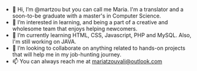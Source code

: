 - 👋 Hi, I’m @martzou but you can call me Maria. I'm a translator and a soon-to-be graduate with a master's in Computer Science.
- 👀 I’m interested in learning, and being a part of a creative and wholesome team that enjoys helping newcomers. 
- 🌱 I’m currently learning HTML, CSS, Javascript, PHP and MySQL. Also, I'm still working on JAVA.
- 💞️ I’m looking to collaborate on anything related to hands-on projects that will help me in my job-hunting journey.
- 📫 You can always reach me at mariatzouvali@outlook.com


<!---
martzou/martzou is a ✨ special ✨ repository because its `README.md` (this file) appears on your GitHub profile.
You can click the Preview link to take a look at your changes.
- ⚡ Fun fact: ...
--->
